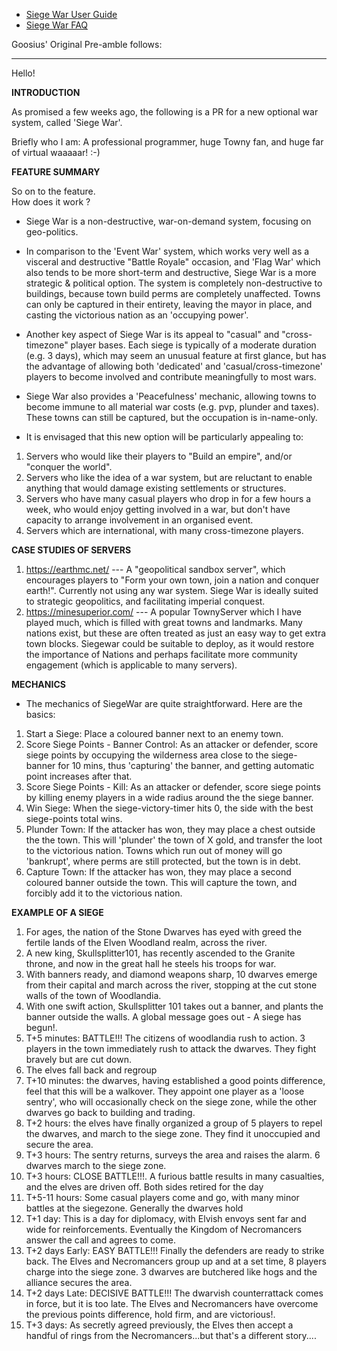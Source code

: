 * [Siege War User Guide](https://github.com/TownyAdvanced/Towny/wiki/Siege-War-User-Guide)
* [Siege War FAQ](https://github.com/TownyAdvanced/Towny/wiki/Siege-War-FAQ)

Goosius' Original Pre-amble follows:

----
Hello!

**INTRODUCTION**

As promised a few weeks ago, the following is a PR for a new optional war system,
called 'Siege War'.

Briefly who I am: A professional programmer, huge Towny fan, and huge far of virtual waaaaar! :-)

**FEATURE SUMMARY**

So on to the feature.  
How does it work ? 

- Siege War is a non-destructive, war-on-demand system, focusing on geo-politics.

- In comparison to the 'Event War' system, which works very well as a visceral and destructive "Battle Royale" occasion, and 'Flag War' which also tends to be more short-term and destructive, Siege War is a more strategic & political option. The system is completely non-destructive to buildings, because town build perms are completely unaffected. Towns can only be captured in their entirety, leaving the mayor in place, and casting the victorious nation as an 'occupying power'. 

- Another key aspect of Siege War is its appeal to "casual" and "cross-timezone" player bases.  Each siege is typically of a moderate duration (e.g. 3 days), which may seem an unusual feature at first glance, but has the advantage of allowing both 'dedicated' and  'casual/cross-timezone' players to become involved and contribute meaningfully to most wars. 

- Siege War also provides a 'Peacefulness' mechanic, allowing towns to become immune to all material war costs (e.g. pvp, plunder and taxes). These towns can still be captured, but the occupation is in-name-only.

- It is envisaged that this new option will be particularly appealing to:
1. Servers who would like their players to "Build an empire", and/or "conquer the world".
2. Servers who like the idea of a war system, but are reluctant to enable anything that would damage existing settlements or structures.
3. Servers who have many casual players who drop in for a few hours a week, who would enjoy getting involved in a war, but don't have capacity to arrange involvement in an organised event.
4. Servers which are international, with many cross-timezone players.

**CASE STUDIES OF SERVERS**

1. https://earthmc.net/   --- A "geopolitical sandbox server", which encourages players to "Form your own town, join a nation and conquer earth!". Currently not using any war system. Siege War is ideally suited to strategic geopolitics, and facilitating imperial conquest.
2. https://minesuperior.com/ --- A popular TownyServer which I have played much, which is filled with great towns and landmarks. Many nations exist, but these are often treated as just an easy way to get extra town blocks. Siegewar could be suitable to deploy, as it would restore the importance of Nations and perhaps facilitate more community engagement (which is applicable to many servers).

**MECHANICS**

- The mechanics of SiegeWar are quite straightforward. Here are the basics:

1. Start a Siege:   Place a coloured banner next to an enemy town.
2. Score Siege Points - Banner Control:   As an attacker or defender, score siege points by  occupying the wilderness area close to the siege-banner for 10 mins, thus 'capturing' the banner, and getting automatic point increases after that.
3. Score Siege Points - Kill:  As an attacker or defender, score siege points by killing enemy players in a wide radius around the the siege banner.
4. Win Siege:   When the siege-victory-timer hits 0, the side with the best siege-points total wins.
5. Plunder Town:   If the attacker has won, they may place a chest outside the the town. This will 'plunder' the town of X gold, and transfer the loot to the victorious nation. Towns which run out of money will go 'bankrupt', where perms are still protected, but the town is in debt.
6. Capture Town:   If the attacker has won, they may place a second coloured banner outside  the town. This will capture the town, and forcibly add it to the victorious nation.

**EXAMPLE OF A SIEGE**

1. For ages, the nation of the Stone Dwarves has eyed with greed the fertile lands of the Elven Woodland realm, across the river.
2. A new king, Skullsplitter101, has recently ascended to the Granite throne, and now in the great hall he steels his troops for war.
3. With banners ready, and diamond weapons sharp, 10 dwarves emerge from their capital and march across the river, stopping at the cut stone walls of the town of Woodlandia.
4. With one swift action, Skullsplitter 101 takes out a banner, and plants the banner outside the walls. A global message goes out - A siege has begun!.
5. T+5 minutes: BATTLE!!! The citizens of woodlandia  rush to action. 3 players in the town immediately rush to attack the dwarves. They fight bravely but are cut down.
6. The elves fall back and regroup
7. T+10 minutes: the dwarves, having established a good points difference, feel that this will be a walkover. They appoint one player as a 'loose sentry', who will occasionally check on the siege zone, while the other dwarves go back to building and trading.
8. T+2 hours:  the elves have finally organized a group of 5 players to repel the dwarves, and march to the siege zone. They find it unoccupied and secure the area.
9. T+3 hours: The sentry returns, surveys the area and raises the alarm. 6 dwarves march to the siege zone.
10. T+3 hours: CLOSE BATTLE!!!. A furious battle results in many casualties, and the elves are driven off. Both sides retired for the day
11. T+5-11 hours: Some casual players come and go, with many minor battles at the siegezone. Generally the dwarves hold
12. T+1 day:  This is a day for diplomacy, with Elvish envoys sent far and wide for reinforcements.
Eventually the Kingdom of Necromancers answer the call and agrees to come.
13. T+2 days Early:  EASY BATTLE!!! Finally the defenders are ready to strike back.   The Elves and Necromancers group up and at a set time, 8 players charge into the siege zone. 3 dwarves are butchered like hogs and the alliance secures the area.
14. T+2 days Late:  DECISIVE BATTLE!!! The dwarvish counterrattack comes in force, but it is too late. The Elves and Necromancers have overcome the previous points difference, hold firm, and are victorious!.
15. T+3 days:  As secretly agreed previously, the Elves then accept a handful of rings from the Necromancers...but that's a different story....
